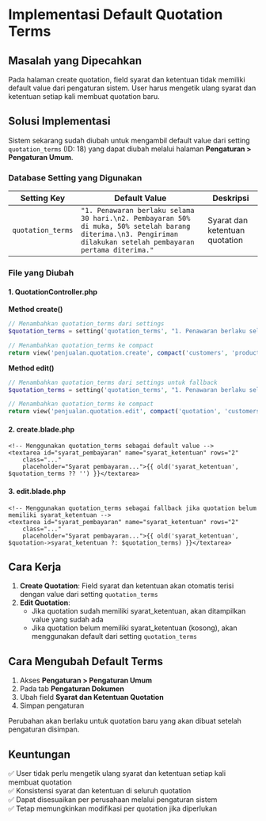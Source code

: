 # Implementasi Default Quotation Terms

## Masalah yang Dipecahkan

Pada halaman create quotation, field syarat dan ketentuan tidak memiliki default value dari pengaturan sistem. User harus mengetik ulang syarat dan ketentuan setiap kali membuat quotation baru.

## Solusi Implementasi

Sistem sekarang sudah diubah untuk mengambil default value dari setting `quotation_terms` (ID: 18) yang dapat diubah melalui halaman **Pengaturan > Pengaturan Umum**.

### Database Setting yang Digunakan

| Setting Key       | Default Value                                                                                                                                                   | Deskripsi                      |
| ----------------- | --------------------------------------------------------------------------------------------------------------------------------------------------------------- | ------------------------------ |
| `quotation_terms` | `"1. Penawaran berlaku selama 30 hari.\n2. Pembayaran 50% di muka, 50% setelah barang diterima.\n3. Pengiriman dilakukan setelah pembayaran pertama diterima."` | Syarat dan ketentuan quotation |

### File yang Diubah

#### 1. QuotationController.php

**Method create()**

```php
// Menambahkan quotation_terms dari settings
$quotation_terms = setting('quotation_terms', "1. Penawaran berlaku selama 30 hari.\n2. Pembayaran 50% di muka, 50% setelah barang diterima.\n3. Pengiriman dilakukan setelah pembayaran pertama diterima.");

// Menambahkan quotation_terms ke compact
return view('penjualan.quotation.create', compact('customers', 'products', 'bundles', 'satuans', 'nomor', 'tanggal', 'tanggal_berlaku', 'quotation_terms', 'statuses'));
```

**Method edit()**

```php
// Menambahkan quotation_terms dari settings untuk fallback
$quotation_terms = setting('quotation_terms', "1. Penawaran berlaku selama 30 hari.\n2. Pembayaran 50% di muka, 50% setelah barang diterima.\n3. Pengiriman dilakukan setelah pembayaran pertama diterima.");

// Menambahkan quotation_terms ke compact
return view('penjualan.quotation.edit', compact('quotation', 'customers', 'products', 'bundles', 'satuans', 'quotation_terms', 'statuses'));
```

#### 2. create.blade.php

```blade
<!-- Menggunakan quotation_terms sebagai default value -->
<textarea id="syarat_pembayaran" name="syarat_ketentuan" rows="2"
    class="..."
    placeholder="Syarat pembayaran...">{{ old('syarat_ketentuan', $quotation_terms ?? '') }}</textarea>
```

#### 3. edit.blade.php

```blade
<!-- Menggunakan quotation_terms sebagai fallback jika quotation belum memiliki syarat_ketentuan -->
<textarea id="syarat_pembayaran" name="syarat_ketentuan" rows="2"
    class="..."
    placeholder="Syarat pembayaran...">{{ old('syarat_ketentuan', $quotation->syarat_ketentuan ?: $quotation_terms) }}</textarea>
```

## Cara Kerja

1. **Create Quotation**: Field syarat dan ketentuan akan otomatis terisi dengan value dari setting `quotation_terms`
2. **Edit Quotation**:
    - Jika quotation sudah memiliki syarat_ketentuan, akan ditampilkan value yang sudah ada
    - Jika quotation belum memiliki syarat_ketentuan (kosong), akan menggunakan default dari setting `quotation_terms`

## Cara Mengubah Default Terms

1. Akses **Pengaturan > Pengaturan Umum**
2. Pada tab **Pengaturan Dokumen**
3. Ubah field **Syarat dan Ketentuan Quotation**
4. Simpan pengaturan

Perubahan akan berlaku untuk quotation baru yang akan dibuat setelah pengaturan disimpan.

## Keuntungan

✅ User tidak perlu mengetik ulang syarat dan ketentuan setiap kali membuat quotation  
✅ Konsistensi syarat dan ketentuan di seluruh quotation  
✅ Dapat disesuaikan per perusahaan melalui pengaturan sistem  
✅ Tetap memungkinkan modifikasi per quotation jika diperlukan
